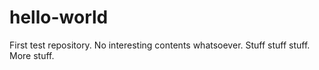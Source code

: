 # hello-world
First test repository. No interesting contents whatsoever.
Stuff stuff stuff. More stuff.
